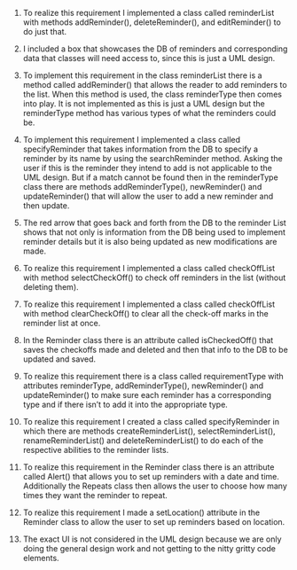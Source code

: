 ﻿1) To realize this requirement I implemented a class called reminderList with methods addReminder(), deleteReminder(), and editReminder() to do just that.

2) I included a box that showcases the DB of reminders and corresponding data that classes will need access to, since this is just a UML design.

3) To implement this requirement in the class reminderList there is a method called addReminder() that allows the reader to add reminders to the list. When this method is used, the class reminderType then comes into play. It is not implemented as this is just a UML design but the reminderType method has various types of what the reminders could be.

4) To implement this requirement I implemented a class called specifyReminder that takes information from the DB to specify a reminder by its name by using the searchReminder method. Asking the user if this is the reminder they intend to add is not applicable to the UML design. But if a match cannot be found then in the reminderType class there are methods addReminderType(), newReminder() and updateReminder() that will allow the user to add a new reminder and then update.

5) The red arrow that goes back and forth from the DB to the reminder List shows that not only is information from the DB being used to implement reminder details but it is also being updated as  new modifications are made.

6) To realize this requirement I implemented a class called checkOffList with method selectCheckOff() to check off reminders in the list (without deleting them).

7) To realize this requirement I implemented a class called checkOffList with method clearCheckOff() to clear all the check-off marks in the reminder list at once.

8) In the Reminder class there is an attribute called isCheckedOff() that saves the checkoffs made and deleted and then that info to the DB to be updated and saved.

9) To realize this requirement there is a class called requirementType with attributes reminderType, addReminderType(), newReminder() and updateReminder() to make sure each reminder has a corresponding type and if there isn’t to add it into the appropriate type.

10) To realize this requirement I created a class called specifyReminder in which there are methods createReminderList(), selectReminderList(), renameReminderList() and deleteReminderList() to do each of the respective abilities to the reminder lists.

11) To realize this requirement in the Reminder class there is an attribute called Alert() that allows you to set up reminders with a date and time. Additionally the Repeats class then allows the user to choose how many times they want the reminder to repeat.

12) To realize this requirement I made a setLocation() attribute in the Reminder class to allow the user to set up reminders based on location.

13) The exact UI is not considered in the UML design because we are only doing the general design work and not getting to the nitty gritty code elements.
